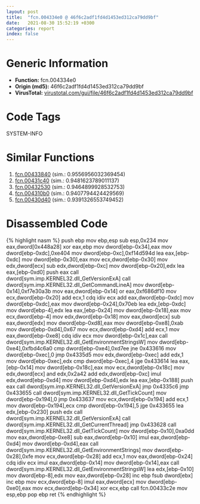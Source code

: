 ```yaml
---
layout: post
title:  "fcn.004334e0 @ 46f6c2adf1fd4d1453ed312ca79dd9bf"
date:   2021-08-30 15:52:19 +0300
categories: report
index: false
---
```


# Generic Information
- **Function:** fcn.004334e0
- **Origin (md5):** 46f6c2adf1fd4d1453ed312ca79dd9bf
- **VirusTotal:** [virustotal.com/gui/file/46f6c2adf1fd4d1453ed312ca79dd9bf][virustotal_ref]

# Code Tags
<span class="tag" id="SYSTEM-INFO">SYSTEM-INFO</span>


# Similar Functions

1. [fcn.00433840][similar_1_ref] (sim.: 0.9556956032369454)
2. [fcn.00431c40][similar_2_ref] (sim.: 0.9481623789011137)
3. [fcn.00432530][similar_3_ref] (sim.: 0.9464899928532753)
4. [fcn.004310b0][similar_4_ref] (sim.: 0.9407794424429569)
5. [fcn.00430d40][similar_5_ref] (sim.: 0.9391326553749452)


# Disassembled Code

{% highlight nasm %}
push ebp
mov ebp,esp
sub esp,0x234
mov eax,dword[0x448a28]
xor eax,ebp
mov dword[ebp-0x34],eax
mov dword[ebp-0xdc],0xe404
mov dword[ebp-0xc],0xf14d594d
lea eax,[ebp-0xdc]
mov dword[ebp-0x30],eax
mov ecx,dword[ebp-0x30]
mov edx,dword[ecx]
sub edx,dword[ebp-0xc]
mov dword[ebp-0x20],edx
lea eax,[ebp-0xd0]
push eax
call dword[sym.imp.KERNEL32.dll_GetVersionExA]
call dword[sym.imp.KERNEL32.dll_GetCommandLineA]
mov dword[ebp-0x14],0xf7e30a3b
mov eax,dword[ebp-0x14]
or eax,0xf686df10
mov ecx,dword[ebp-0x20]
add ecx,1
cdq
idiv ecx
add eax,dword[ebp-0xdc]
mov dword[ebp-0xdc],eax
mov dword[ebp-0x24],0x70eb
lea edx,[ebp-0xdc]
mov dword[ebp-4],edx
lea eax,[ebp-0x24]
mov dword[ebp-0x18],eax
mov ecx,dword[ebp-4]
mov edx,dword[ebp-0x18]
mov eax,dword[ecx]
sub eax,dword[edx]
mov dword[ebp-0xd8],eax
mov dword[ebp-0xe8],0xab
mov dword[ebp-0xd4],0x67
mov ecx,dword[ebp-0xd4]
add ecx,1
mov eax,dword[ebp-0xe8]
cdq
idiv ecx
mov dword[ebp-0x1c],eax
call dword[sym.imp.KERNEL32.dll_GetEnvironmentStringsW]
mov dword[ebp-0xe4],0xfbd4c6a0
cmp dword[ebp-0xe4],0xd7ee
jne 0x433616
mov dword[ebp-0xec],0
jmp 0x4335d5
mov edx,dword[ebp-0xec]
add edx,1
mov dword[ebp-0xec],edx
cmp dword[ebp-0xec],4
jge 0x433614
lea eax,[ebp-0x14]
mov dword[ebp-0x18c],eax
mov ecx,dword[ebp-0x18c]
mov edx,dword[ecx]
and edx,0x2a42
add edx,dword[ebp-0xc]
imul edx,dword[ebp-0xd4]
mov dword[ebp-0xd4],edx
lea eax,[ebp-0x188]
push eax
call dword[sym.imp.KERNEL32.dll_GetVersionExA]
jmp 0x4335c6
jmp 0x433655
call dword[sym.imp.KERNEL32.dll_GetTickCount]
mov dword[ebp-0x194],0
jmp 0x433637
mov ecx,dword[ebp-0x194]
add ecx,1
mov dword[ebp-0x194],ecx
cmp dword[ebp-0x194],5
jge 0x433655
lea edx,[ebp-0x230]
push edx
call dword[sym.imp.KERNEL32.dll_GetVersionExA]
call dword[sym.imp.KERNEL32.dll_GetCurrentThread]
jmp 0x433628
call dword[sym.imp.KERNEL32.dll_GetTickCount]
mov dword[ebp-0x10],0xa0dd
mov eax,dword[ebp-0xe8]
sub eax,dword[ebp-0x10]
imul eax,dword[ebp-0xd4]
mov dword[ebp-0xd4],eax
call dword[sym.imp.KERNEL32.dll_GetEnvironmentStrings]
mov dword[ebp-0x28],0xfe
mov ecx,dword[ebp-0x28]
add ecx,1
mov eax,dword[ebp-0x24]
cdq
idiv ecx
imul eax,dword[ebp-0x14]
mov dword[ebp-0x14],eax
call dword[sym.imp.KERNEL32.dll_GetEnvironmentStringsW]
lea edx,[ebp-0x10]
mov dword[ebp-8],edx
mov eax,dword[ebp-0x28]
inc ebp
fsub dword[ebx]
inc ebp
mov ecx,dword[ebp-8]
imul eax,dword[ecx]
mov dword[ebp-0xe0],eax
mov ecx,dword[ebp-0x34]
xor ecx,ebp
call fcn.00433c2e
mov esp,ebp
pop ebp
ret
{% endhighlight %}


[similar_1_ref]: /report/fcn.00433840@46f6c2adf1fd4d1453ed312ca79dd9bf
[similar_2_ref]: /report/fcn.00431c40@46f6c2adf1fd4d1453ed312ca79dd9bf
[similar_3_ref]: /report/fcn.00432530@46f6c2adf1fd4d1453ed312ca79dd9bf
[similar_4_ref]: /report/fcn.004310b0@46f6c2adf1fd4d1453ed312ca79dd9bf
[similar_5_ref]: /report/fcn.00430d40@46f6c2adf1fd4d1453ed312ca79dd9bf
[virustotal_ref]: https://www.virustotal.com/gui/file/46f6c2adf1fd4d1453ed312ca79dd9bf